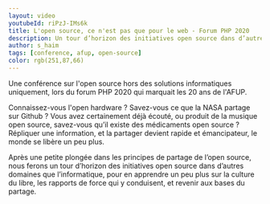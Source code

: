 ```yaml
---
layout: video
youtubeId: riPzJ-IMs6k 
title: L'open source, ce n'est pas que pour le web - Forum PHP 2020
description: Un tour d’horizon des initiatives open source dans d’autres domaines que l’informatique, pour en apprendre un peu plus sur la culture du libre.
author: s_haim 
tags: [conference, afup, open-source]
color: rgb(251,87,66) 
---
```

Une conférence sur l'open source hors des solutions informatiques uniquement, lors du forum PHP 2020 qui marquait les 20 ans de l'AFUP.

Connaissez-vous l'open hardware ? Savez-vous ce que la NASA partage sur Github ? Vous avez certainement déjà écouté, ou produit de la musique open source, savez-vous qu’il existe des médicaments open source ? Répliquer une information, et la partager devient rapide et émancipateur, le monde se libère un peu plus.

Après une petite plongée dans les principes de partage de l’open source, nous ferons un tour d’horizon des initiatives open source dans d’autres domaines que l’informatique, pour en apprendre un peu plus sur la culture du libre, les rapports de force qui y conduisent, et revenir aux bases du partage.
